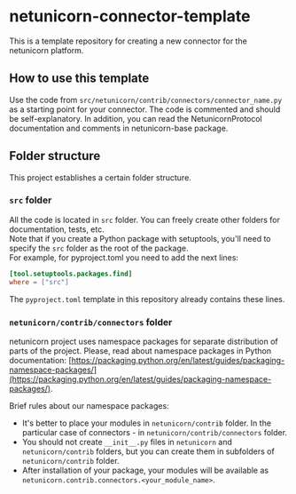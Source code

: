 # netunicorn-connector-template
This is a template repository for creating a new connector for the netunicorn platform.

## How to use this template
Use the code from `src/netunicorn/contrib/connectors/connector_name.py` as a starting point for your connector. The code is commented and should be self-explanatory.
In addition, you can read the NetunicornProtocol documentation and comments in netunicorn-base package.

## Folder structure
This project establishes a certain folder structure.

### `src` folder
All the code is located in `src` folder. You can freely create other folders for documentation, tests, etc.  
Note that if you create a Python package with setuptools, you'll need to 
specify the `src` folder as the root of the package.  
For example, for pyproject.toml you need to add the next lines:
```toml
[tool.setuptools.packages.find]
where = ["src"]
```

The `pyproject.toml` template in this repository already contains these lines.

### `netunicorn/contrib/connectors` folder
netunicorn project uses namespace packages for separate distribution of parts
of the project. Please, read about namespace packages in Python documentation:
[https://packaging.python.org/en/latest/guides/packaging-namespace-packages/](https://packaging.python.org/en/latest/guides/packaging-namespace-packages/).

Brief rules about our namespace packages:
- It's better to place your modules in `netunicorn/contrib` folder. In the particular case of connectors - in 
  `netunicorn/contrib/connectors` folder.
- You should not create `__init__.py` files in `netunicorn` and `netunicorn/contrib` folders, but you can create them
  in subfolders of `netunicorn/contrib` folder.
- After installation of your package, your modules will be available as `netunicorn.contrib.connectors.<your_module_name>`.

